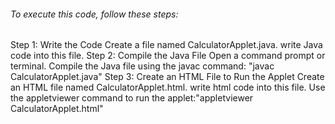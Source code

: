 <h6>To execute this code, follow these steps:</h6>
Step 1: Write the Code
  Create a file named CalculatorApplet.java.
  write Java  code into this file.
Step 2: Compile the Java File
  Open a command prompt or terminal.
  Compile the Java file using the javac command: "javac CalculatorApplet.java" 
Step 3: Create an HTML File to Run the Applet
  Create an HTML file named CalculatorApplet.html.
  write html code into this file.
  Use the appletviewer command to run the applet:"appletviewer CalculatorApplet.html"
